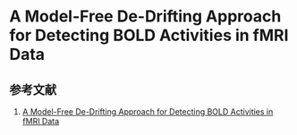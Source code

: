 # A Model-Free De-Drifting Approach for Detecting BOLD Activities in fMRI Data

## 参考文献
1. [A Model-Free De-Drifting Approach for Detecting BOLD Activities in fMRI Data](https://link.springer.com/article/10.1007/s11265-014-0926-8)

